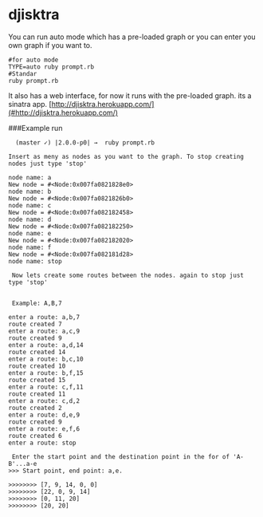 djisktra
========

You can run auto mode which has a pre-loaded graph or you can enter you own graph if you want to.

```
#for auto mode
TYPE=auto ruby prompt.rb
#Standar
ruby prompt.rb
```

It also has a web interface, for now it runs with the pre-loaded graph. its a sinatra app.
[http://djisktra.herokuapp.com/](#http://djisktra.herokuapp.com/)


###Example run

```
  (master ✓) |2.0.0-p0| →  ruby prompt.rb

Insert as meny as nodes as you want to the graph. To stop creating nodes just type 'stop'

node name: a
New node = #<Node:0x007fa0821828e0>
node name: b
New node = #<Node:0x007fa0821826b0>
node name: c
New node = #<Node:0x007fa082182458>
node name: d
New node = #<Node:0x007fa082182250>
node name: e
New node = #<Node:0x007fa082182020>
node name: f
New node = #<Node:0x007fa082181d28>
node name: stop

 Now lets create some routes between the nodes. again to stop just type 'stop'


 Example: A,B,7

enter a route: a,b,7
route created 7
enter a route: a,c,9
route created 9
enter a route: a,d,14
route created 14
enter a route: b,c,10
route created 10
enter a route: b,f,15
route created 15
enter a route: c,f,11
route created 11
enter a route: c,d,2
route created 2
enter a route: d,e,9
route created 9
enter a route: e,f,6
route created 6
enter a route: stop

 Enter the start point and the destination point in the for of 'A-B'...a-e
>>> Start point, end point: a,e.

>>>>>>>> [7, 9, 14, 0, 0]
>>>>>>>> [22, 0, 9, 14]
>>>>>>>> [0, 11, 20]
>>>>>>>> [20, 20]
```

